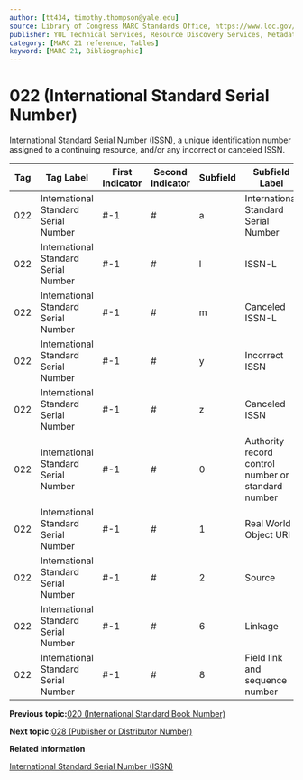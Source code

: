 ```yaml
---
author: [tt434, timothy.thompson@yale.edu]
source: Library of Congress MARC Standards Office, https://www.loc.gov/marc/bibliographic/bd022.html
publisher: YUL Technical Services, Resource Discovery Services, Metadata Services Unit
category: [MARC 21 reference, Tables]
keyword: [MARC 21, Bibliographic]
---
```


# 022 \(International Standard Serial Number\)

International Standard Serial Number \(ISSN\), a unique identification number assigned to a continuing resource, and/or any incorrect or canceled ISSN.

|Tag|Tag Label|First Indicator|Second Indicator|Subfield|Subfield Label|Repeatable|
|---|---------|---------------|----------------|--------|--------------|----------|
|022|International Standard Serial Number|\#-1|\#|a|International Standard Serial Number|F|
|022|International Standard Serial Number|\#-1|\#|l|ISSN-L|F|
|022|International Standard Serial Number|\#-1|\#|m|Canceled ISSN-L|T|
|022|International Standard Serial Number|\#-1|\#|y|Incorrect ISSN|T|
|022|International Standard Serial Number|\#-1|\#|z|Canceled ISSN|T|
|022|International Standard Serial Number|\#-1|\#|0|Authority record control number or standard number|F|
|022|International Standard Serial Number|\#-1|\#|1|Real World Object URI|T|
|022|International Standard Serial Number|\#-1|\#|2|Source|F|
|022|International Standard Serial Number|\#-1|\#|6|Linkage|F|
|022|International Standard Serial Number|\#-1|\#|8|Field link and sequence number|T|

**Previous topic:**[020 \(International Standard Book Number\)](../tables/020_bib_table.md)

**Next topic:**[028 \(Publisher or Distributor Number\)](../tables/028_bib_table.md)

**Related information**  


[International Standard Serial Number \(ISSN\)](../tasks/identifiers/international_standard_serial_number_issn.md)

